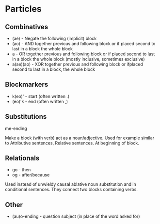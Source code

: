 # Particles
## Combinatives
 - (ae) - Negate the following (implicit) block
 - (ao) - AND together previous and following block or if placed second to last in a block the whole block
 - a - OR together previous and following block or if placed second to last in a block the whole block (mostly inclusive, sometimes exclusive)
 - a(ae)(ao) - XOR together previous and following block or ifplaced second to last in a block, the whole block
 ## Blockmarkers
 - k(eo)' - start (often written .)
 - (eo)'k - end (often written ,)
## Substitutions
me-ending 

Make a block (with verb) act as a noun/adjective. Used for example similar to Attributive sentences, Relative sentences. At beginning of block.
## Relationals
 - go - then
 - og - after/because

Used instead of unwieldy causal ablative noun substitution and in conditional sentences. They connect two blocks containing verbs.
## Other
 - (au)o-ending - question subject (in place of the word asked for)
